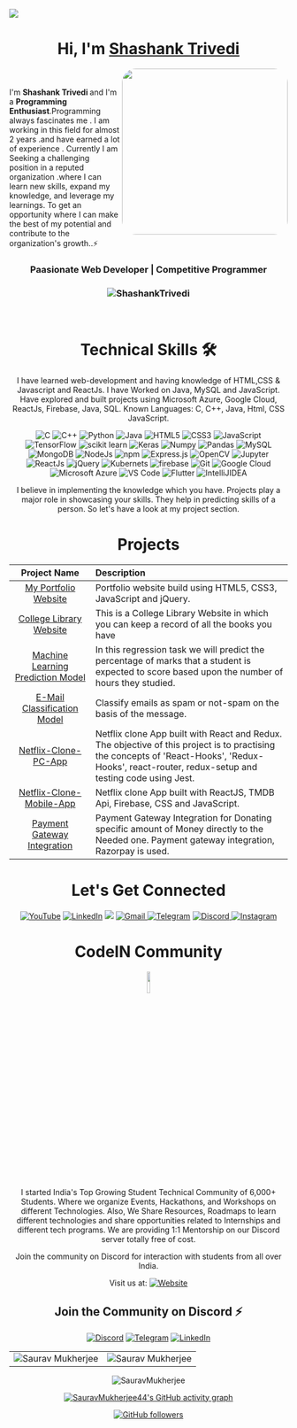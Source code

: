 ![](https://github.com/trivedi2u/portfolio/blob/bd79f60dd1d0b472701fe69512958003f44c0a87/images/bgGitHub.jpg)
<h1 align="center" >Hi, I'm <a href="https://www.linkedin.com/in/strivedi4u" target="_blank"> Shashank Trivedi </a></h1>
<img width="300px" height="300px" style="border-radius: 25px;" align="right" src="https://github.com/trivedi2u/portfolio/blob/cc166ea5de48b659669e705f5b0b7a1de5a9ec2e/images/11zon_cropped.png">

<br><br>
I'm <b>Shashank Trivedi </b>and I'm a <b>Programming Enthusiast</b>.Programming always fascinates me . I am working in this field for almost 2 years .and have earned a lot of experience . Currently I am Seeking a challenging position in a reputed organization .where I can learn new skills, expand my knowledge, and leverage my learnings. To get an opportunity where I can make the best of my potential and contribute to the organization's growth..⚡
<h3 align="center"> Paasionate Web Developer | Competitive Programmer </h3>
<h3><p align="center"> <img src="https://komarev.com/ghpvc/?username=trivedi2u&label=Profile%20views&color=6805D3&style=flat" alt="ShashankTrivedi" /> </p></h3>
<br>
   <div align="center">

<h1>Technical Skills 🛠</h1>
   
I have learned web-development and having knowledge of HTML,CSS & Javascript and ReactJs. I have Worked on Java, MySQL and JavaScript. Have explored and built projects using Microsoft Azure, Google Cloud, ReactJs, Firebase, Java, SQL.
 Known Languages: C, C++, Java, Html, CSS JavaScript.

<p align="center"> 
<img alt="C" src="https://img.shields.io/badge/c-%2300599C.svg?&style=for-the-badge&logo=c&logoColor=white" />
<img alt="C++" src="https://img.shields.io/badge/c++-%2300599C.svg?&style=for-the-badge&logo=c%2B%2B&ogoColor=white" />
 <img alt="Python" src="https://img.shields.io/badge/python-%2314354C.svg?style=for-the-badge&logo=python&logoColor=white"/>
 <img alt="Java" src="https://img.shields.io/badge/java-%23ED8B00.svg?&style=for-the-badge&logo=java&logoColor=white" />
<img alt="HTML5" src="https://img.shields.io/badge/html5-%23E34F26.svg?&style=for-the-badge&logo=html5&logoColor=white" />
 <img alt="CSS3" src="https://img.shields.io/badge/css3-%231572B6.svg?&style=for-the-badge&logo=css3&logoColor=white" />
 <img alt="JavaScript" src="https://img.shields.io/badge/javascript-%23323330.svg?&style=for-the-badge&logo=javascript&logoColor=%23F7DF1E" />
 <img alt="TensorFlow" src="https://img.shields.io/badge/TensorFlow-FF6F00?style=for-the-badge&logo=TensorFlow&logoColor=white" />
 <img alt="scikit learn" src="https://img.shields.io/badge/scikit_learn-F7931E?style=for-the-badge&logo=scikit-learn&logoColor=white" />  
 <img alt="Keras" src="https://img.shields.io/badge/Keras-D00000?style=for-the-badge&logo=Keras&logoColor=white" />
 <img alt="Numpy" src="https://img.shields.io/badge/Numpy-777BB4?style=for-the-badge&logo=numpy&logoColor=white" />
 <img alt="Pandas" src="https://img.shields.io/badge/Pandas-2C2D72?style=for-the-badge&logo=pandas&logoColor=white" />
 <img alt="MySQL" src="https://img.shields.io/badge/MySQL-00000F?style=for-the-badge&logo=mysql&logoColor=white" />
 <img alt="MongoDB" src="https://img.shields.io/badge/MongoDB-white?style=for-the-badge&logo=mongodb&logoColor=4EA94B" />
 <img alt="NodeJs" src="https://img.shields.io/badge/Node.js-339933?style=for-the-badge&logo=nodedotjs&logoColor=white" />
    <img alt="npm" src="https://img.shields.io/badge/npm-CB3837?style=for-the-badge&logo=npm&logoColor=white" />
    <img alt="Express.js" src="https://img.shields.io/badge/Express.js-000000?style=for-the-badge&logo=express&logoColor=white" />
    <img alt="OpenCV" src="https://img.shields.io/badge/OpenCV-27338e?style=for-the-badge&logo=OpenCV&logoColor=white" />
    <img alt="Jupyter" src="https://img.shields.io/badge/Jupyter-F37626.svg?&style=for-the-badge&logo=Jupyter&logoColor=white" />
    <img alt="ReactJs" src="https://img.shields.io/badge/React-20232A?style=for-the-badge&logo=react&logoColor=61DAFB" />
    <img alt="jQuery" src="https://img.shields.io/badge/jQuery-0769AD?style=for-the-badge&logo=jquery&logoColor=white" />
    <img alt="Kubernets" src="https://img.shields.io/badge/kubernetes-326ce5.svg?&style=for-the-badge&logo=kubernetes&logoColor=white" />
    <img alt="firebase" src="https://img.shields.io/badge/firebase-ffca28?style=for-the-badge&logo=firebase&logoColor=black" />
    <img alt="Git" src="https://img.shields.io/badge/Git-F05032?style=for-the-badge&logo=git&logoColor=white" />
    <img alt="Google Cloud" src="https://img.shields.io/badge/Google_Cloud-4285F4?style=for-the-badge&logo=google-cloud&logoColor=white" />
    <img alt="Microsoft Azure" src="https://img.shields.io/badge/microsoft%20azure-0089D6?style=for-the-badge&logo=microsoft-azure&logoColor=white" />
    <img alt="VS Code" src="https://img.shields.io/badge/Visual_Studio_Code-0078D4?style=for-the-badge&logo=visual%20studio%20code&logoColor=white" />
    <img alt="Flutter" src="https://img.shields.io/badge/Flutter-02569B?style=for-the-badge&logo=flutter&logoColor=white" />
    <img alt="IntelliJIDEA" src="https://img.shields.io/badge/IntelliJIDEA-000000.svg?style=for-the-badge&logo=intellij-idea&logoColor=white" />
</p>


I believe in implementing the knowledge which you have. Projects play a major role in showcasing your skills. They help in predicting skills of a person. So let's have a look at my project section.

<h1 align="center">Projects</h1>



| Project Name      | Description | 
| :---:        |    :----   |  
| [My Portfolio Website](https://sauravmukherjee44.github.io/Portfolio-Saurav-Mukherjee/)     | Portfolio website build using HTML5, CSS3, JavaScript and jQuery. 
| [College Library Website](https://sauravmukherjee44.github.io/Aec-Library-Website/)   | This is a College Library Website in which you can keep a record of all the books you have    | issued.© 2021 Saurav Mukherjee 
| [Machine Learning Prediction Model](https://github.com/SauravMukherjee44/The-Sparks-Foundation---Machine-Learning-Task-1/blob/main/Sparks%20Foundation%20Task%20-1%20.ipynb)     | In this regression task we will predict the  percentage of marks that a student is expected to score based upon the number of hours they studied. |
| [E-Mail Classification Model](https://github.com/SauravMukherjee44/Email-Classification-Model)     | Classify emails as spam or not-spam on the basis of the message.
| [Netflix-Clone-PC-App](https://netflix-clone-saurav.herokuapp.com/)     | Netflix clone App built with React and Redux. The objective of this project is to practising the concepts of 'React-Hooks', 'Redux-Hooks', react-router, redux-setup and testing code using Jest.
| [Netflix-Clone-Mobile-App](https://netflix-clone-9b94a.web.app/)     | Netflix clone App built with ReactJS, TMDB Api, Firebase, CSS and JavaScript.
| [Payment Gateway Integration](https://sauravmukherjee44.github.io/Payment-Gateway-Integration/)     | Payment Gateway Integration for Donating specific amount of Money directly to the Needed one. Payment gateway integration, Razorpay is used.

 <h1 align="center">Let's Get Connected</h1>

<div align="center">

<a  href="https://www.youtube.com/channel/UCYGVtIgQIAChKBWBmChxzJw" target="_blank"><img alt="YouTube" src="https://img.shields.io/badge/Youtube-%23FF0000.svg?style=for-the-badge&logo=YouTube&logoColor=white" /></a>
<a  href="https://www.linkedin.com/in/sauravmukherjee44/" target="_blank"><img alt="LinkedIn" src="https://img.shields.io/badge/linkedin%20-%230077B5.svg?&style=for-the-badge&logo=linkedin&logoColor=white" /></a>
<a href="https://twitter.com/mesourav44" target="_blank"><img src="https://img.shields.io/badge/twitter-%2300acee.svg?&style=for-the-badge&logo=twitter&logoColor=white&alt=twitter" /></a>
<a href="mailto:mesouravofficial@gmail.com"><img  alt="Gmail" src="https://img.shields.io/badge/Gmail-D14836?style=for-the-badge&logo=gmail&logoColor=white" />
<a  href="https://t.me/Saurav_44"><img alt=" Telegram" src="https://img.shields.io/badge/Telegram-2CA5E0?style=for-the-badge&logo=telegram&logoColor=white"></a>
<a  href="https://discord.com/users/758681549993541684"><img alt=" Discord" src="https://img.shields.io/badge/Discord-7289DA?style=for-the-badge&logo=discord&logoColor=white">
<a  href="https://www.instagram.com/mesouravofficial/"><img alt="Instagram" src="https://img.shields.io/badge/Instagram-E4405F?style=for-the-badge&logo=instagram&logoColor=white">
   </a>

   
   
</div>
  

   <div align="center">
      
   <h1 align="center">CodeIN Community</h1>
      <img width="10%" align="center"   src="https://github.com/SauravMukherjee44/SauravMukherjee44/blob/01033044396cd45db3731e6ac37284dc5386e2cd/CodeIN%20Logo.png" >
<br>
I started India's Top Growing Student Technical Community of 6,000+ Students. Where we organize Events, Hackathons, and Workshops on different Technologies. Also, We Share Resources, Roadmaps to learn different technologies and share opportunities related to Internships and different tech programs.
We are providing 1:1 Mentorship on our Discord server totally free of cost.

Join the community on Discord for interaction with students from all over India.

Visit us at: 
 <a href="https://codeincommunity.tech"><img alt="Website" src="https://img.shields.io/badge/Google_chrome-4285F4?style=for-the-badge&logo=Google-chrome&logoColor=white"></a>

  <span> <h2>Join the Community on Discord ⚡</h2>
<a  href="https://discord.gg/hWwbgP4dz9"><img alt=" Discord" src="https://img.shields.io/badge/Discord-7289DA?style=for-the-badge&logo=discord&logoColor=white"></a>
<a  href="https://t.me/CodeINCommunity"><img alt=" Telegram" src="https://img.shields.io/badge/Telegram-2CA5E0?style=for-the-badge&logo=telegram&logoColor=white"></a>
<a  href="https://www.linkedin.com/company/codein-community/" target="_blank"><img alt="LinkedIn" src="https://img.shields.io/badge/linkedin%20-%230077B5.svg?&style=for-the-badge&logo=linkedin&logoColor=white" /></a></span>
   
 </div>
   
   
<table>
  <tr>
   
<td><img src="https://github-readme-stats.vercel.app/api?username=SauravMukherjee44&include_all_commits=true&count_private=true&show_icons=true&line_height=20&title_color=7A7ADB&icon_color=2234AE&text_color=D3D3D3&bg_color=0,000000,130F40" alt="Saurav Mukherjee" />
    <td><img src="https://github-readme-stats.vercel.app/api/top-langs?username=SauravMukherjee44&show_icons=true&locale=en&layout=compact&title_color=7A7ADB&icon_color=2234AE&text_color=D3D3D3&bg_color=0,000000,130F40" alt="Saurav Mukherjee" /></td>
  </tr>
</table>

<div align="center">
<p><img align="center" src="https://github-readme-streak-stats.herokuapp.com/?user=SauravMukherjee44&theme=dark" alt="SauravMukherjee" /></p>
  </div>

 [![SauravMukherjee44's GitHub activity graph](https://activity-graph.herokuapp.com/graph?username=SauravMukherjee44&theme=xcode)](https://git.io/SauravMukherjee44)
   
   

[![GitHub followers](https://img.shields.io/github/followers/SauravMukherjee44.svg?style=social&label=Follow)](https://github.com/SauravMukherjee44?tab=followers)
